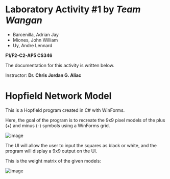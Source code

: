 # Laboratory Activity #1 by *Team Wangan*

* Barcenilla, Adrian Jay
* Miones, John William
* Uy, Andre Lennard

**F1/F2-C2-AP5 CS346** 

The documentation for this activity is written below.

Instructor: **Dr. Chris Jordan G. Aliac**

# Hopfield Network Model
This is a Hopfield program created in C# with WinForms. 

Here, the goal of the program is to recreate the 9x9 pixel models of the plus (+) and minus (-) symbols using a WinForms grid.

![image](https://user-images.githubusercontent.com/111829440/217422242-1e98c5ed-1258-4439-9bf1-92a7f329b828.png)

The UI will allow the user to input the squares as black or white, and the program will display a 9x9 output on the UI.

This is the weight matrix of the given models:

![image](https://user-images.githubusercontent.com/111829440/217422570-56e1f03b-e5b6-4eb7-afbe-52f9c6b9115a.png)
